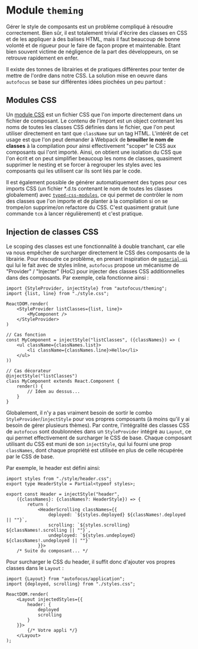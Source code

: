 # Module `theming`
Gérer le style de composants est un problème compliqué à résoudre correctement. Bien sûr, il est totalement trivial d'écrire des classes en CSS et de les appliquer à des balises HTML, mais il faut beaucoup de bonne volonté et de rigueur pour le faire de façon propre et maintenable. Etant bien souvent victime de négligence de la part des développeurs, on se retrouve rapidement en enfer.

Il existe des tonnes de librairies et de pratiques différentes pour tenter de mettre de l'ordre dans notre CSS. La solution mise en oeuvre dans `autofocus` se base sur différentes idées piochées un peu partout :

## Modules CSS
Un [module CSS](https://github.com/css-modules/css-modules) est un fichier CSS que l'on importe directement dans un fichier de composant. Le contenu de l'import est un object contenant les noms de toutes les classes CSS définies dans le fichier, que l'on peut utiliser directement en tant que `className` sur un tag HTML. L'intérêt de cet usage est que l'on peut demander à Webpack de **brouiller le nom de classes** à la compilation pour ainsi effectivement "scoper" le CSS aux composants qui l'ont importé. Ainsi, on obtient une isolation du CSS que l'on écrit et on peut simplifier beaucoup les noms de classes, quasiment supprimer le nesting et se forcer à regrouper les styles avec les composants qui les utilisent car ils sont liés par le code.

Il est également possible de générer automatiquement des types pour ces imports CSS (un fichier *.d.ts contenant le nom de toutes les classes globalement) avec [`typed-css-modules`](https://github.com/Quramy/typed-css-modules), ce qui permet de contrôler le nom des classes que l'on importe et de planter à la compilation si on se trompe/on supprime/on refactore du CSS. C'est quasiment gratuit (une commande `tcm` à lancer régulièrement) et c'est pratique.

## Injection de classes CSS
Le scoping des classes est une fonctionnalité à double tranchant, car elle va nous empêcher de surcharger directement le CSS des composants de la librairie. Pour résoudre ce problème, en prenant inspiration de [`material-ui`](http://www.materialui.com) qui lui le fait avec de styles inline, `autofocus` propose un mécanisme de "Provider" / "Injecter" (HoC) pour injecter des classes CSS additionnelles dans des composants. Par exemple, cela fonctionne ainsi :

```tsx
import {StyleProvider, injectStyle} from "autofocus/theming";
import {list, line} from "./style.css";

ReactDOM.render(
    <StyleProvider listClasses={list, line}>
        <MyComponent />
    </StyleProvider>
)

// Cas fonction
const MyComponent = injectStyle("listClasses", ({classNames}) => (
    <ul className={classNames.list}>
        <li className={classNames.line}>Hello</li>
    </ul>
))

// Cas décorateur
@injectStyle("listClasses")
class MyComponent extends React.Component {
    render() {
        // Idem au dessus...
    }
}
```

Globalement, il n'y a pas vraiment besoin de sortir le combo `StyleProvider`/`injectStyle` pour vos propres composants (à moins qu'il y ai besoin de gérer plusieurs thèmes). Par contre, l'intégralité des classes CSS de `autofocus` sont doublonnées dans un `StyleProvider` intégré au `Layout`, ce qui permet effectivement de surcharger le CSS de base. Chaque composant utilisant du CSS est muni de son `injectStyle`, qui lui fourni une prop `classNames`, dont chaque propriété est utilisée en plus de celle récupérée par le CSS de base.

Par exemple, le header est défini ainsi:

```tsx
import styles from "./style/header.css";
export type HeaderStyle = Partial<typeof styles>;

export const Header = injectStyle("header",
    ({classNames}: {classNames?: HeaderStyle}) => {
        return (
            <HeaderScrolling classNames={{
                deployed: `${styles.deployed} ${classNames!.deployed || ""}`,
                scrolling: `${styles.scrolling} ${classNames!.scrolling || ""}`,
                undeployed: `${styles.undeployed} ${classNames!.undeployed || ""}`
            }}>
    /* Suite du composant... */
```

Pour surcharger le CSS du header, il suffit donc d'ajouter vos propres classes dans le `Layout` :

```tsx
import {Layout} from "autofocus/application";
import {deployed, scrolling} from "./styles.css";

ReactDOM.render(
    <Layout injectedStyles={{
        header: {
            deployed
            scrolling
        }
    }}>
        {/* Votre appli */}
    </Layout>
);
```